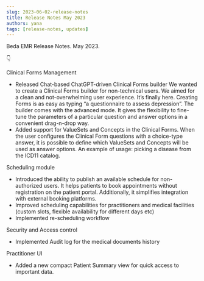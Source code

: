 ```yaml
---
slug: 2023-06-02-release-notes
title: Release Notes May 2023
authors: yana
tags: [release-notes, updates]
---
```


Beda EMR Release Notes. May 2023.

👇

<!--truncate-->

Clinical Forms Management
- Released Chat-based ChatGPT-driven Clinical Forms builder
We wanted to create a Clinical Forms builder for non-technical users. We aimed for a clean and not-overwhelming user experience.
It’s finally here. Creating Forms is as easy as typing “a questionnaire to assess depression”.
The builder comes with the advanced mode. It gives the flexibility to fine-tune the parameters of a particular question and answer options in a convenient drag-n-drop way.
- Added support for ValueSets and Concepts in the Clinical Forms.
When the user configures the Clinical Form questions with a choice-type answer, it is possible to define which ValueSets and Concepts will be used as answer options. An example of usage: picking a disease from the ICD11 catalog.

Scheduling module
- Introduced the ability to publish an available schedule for non-authorized users. It helps patients to book appointments without registration on the patient portal. Additionally, it simplifies integration with external booking platforms.
- Improved scheduling capabilities for practitioners and medical facilities (custom slots, flexible availability for different days etc)
- Implemented re-scheduling workflow

Security and Access control
- Implemented Audit log for the medical documents history

Practitioner UI
- Added a new compact Patient Summary view for quick access to important data.